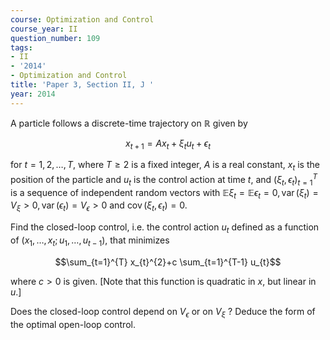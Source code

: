 ```yaml
---
course: Optimization and Control
course_year: II
question_number: 109
tags:
- II
- '2014'
- Optimization and Control
title: 'Paper 3, Section II, J '
year: 2014
---
```




A particle follows a discrete-time trajectory on $\mathbb{R}$ given by

$$x_{t+1}=A x_{t}+\xi_{t} u_{t}+\epsilon_{t}$$

for $t=1,2, \ldots, T$, where $T \geqslant 2$ is a fixed integer, $A$ is a real constant, $x_{t}$ is the position of the particle and $u_{t}$ is the control action at time $t$, and $\left(\xi_{t}, \epsilon_{t}\right)_{t=1}^{T}$ is a sequence of independent random vectors with $\mathbb{E} \xi_{t}=\mathbb{E} \epsilon_{t}=0, \operatorname{var}\left(\xi_{t}\right)=V_{\xi}>0, \operatorname{var}\left(\epsilon_{t}\right)=V_{\epsilon}>0$ and $\operatorname{cov}\left(\xi_{t}, \epsilon_{t}\right)=0$.

Find the closed-loop control, i.e. the control action $u_{t}$ defined as a function of $\left(x_{1}, \ldots, x_{t} ; u_{1}, \ldots, u_{t-1}\right)$, that minimizes

$$\sum_{t=1}^{T} x_{t}^{2}+c \sum_{t=1}^{T-1} u_{t}$$

where $c>0$ is given. [Note that this function is quadratic in $x$, but linear in $u$.]

Does the closed-loop control depend on $V_{\epsilon}$ or on $V_{\xi}$ ? Deduce the form of the optimal open-loop control.